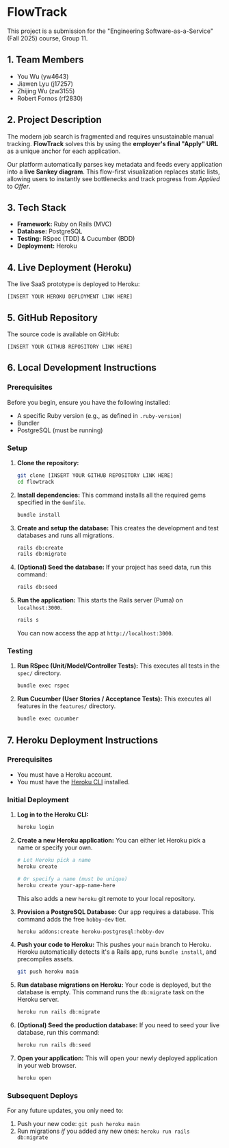 # FlowTrack


This project is a submission for the "Engineering Software-as-a-Service" (Fall 2025) course, Group 11.

## 1\. Team Members

  * You Wu (yw4643)
  * Jiawen Lyu (j17257)
  * Zhijing Wu (zw3155)
  * Robert Fornos (rf2830)

## 2\. Project Description

The modern job search is fragmented and requires unsustainable manual tracking. **FlowTrack** solves this by using the **employer's final "Apply" URL** as a unique anchor for each application.

Our platform automatically parses key metadata and feeds every application into a **live Sankey diagram**. This flow-first visualization replaces static lists, allowing users to instantly see bottlenecks and track progress from *Applied* to *Offer*.

## 3\. Tech Stack

  * **Framework:** Ruby on Rails (MVC)
  * **Database:** PostgreSQL
  * **Testing:** RSpec (TDD) & Cucumber (BDD)
  * **Deployment:** Heroku

## 4\. Live Deployment (Heroku)

The live SaaS prototype is deployed to Heroku:

`[INSERT YOUR HEROKU DEPLOYMENT LINK HERE]`

## 5\. GitHub Repository

The source code is available on GitHub:

`[INSERT YOUR GITHUB REPOSITORY LINK HERE]`

## 6\. Local Development Instructions

### Prerequisites

Before you begin, ensure you have the following installed:

  * A specific Ruby version (e.g., as defined in `.ruby-version`)
  * Bundler
  * PostgreSQL (must be running)

### Setup

1.  **Clone the repository:**

    ```bash
    git clone [INSERT YOUR GITHUB REPOSITORY LINK HERE]
    cd flowtrack
    ```

2.  **Install dependencies:**
    This command installs all the required gems specified in the `Gemfile`.

    ```bash
    bundle install
    ```

3.  **Create and setup the database:**
    This creates the development and test databases and runs all migrations.

    ```bash
    rails db:create
    rails db:migrate
    ```

4.  **(Optional) Seed the database:**
    If your project has seed data, run this command:

    ```bash
    rails db:seed
    ```

5.  **Run the application:**
    This starts the Rails server (Puma) on `localhost:3000`.

    ```bash
    rails s
    ```

    You can now access the app at `http://localhost:3000`.

### Testing

1.  **Run RSpec (Unit/Model/Controller Tests):**
    This executes all tests in the `spec/` directory.

    ```bash
    bundle exec rspec
    ```

2.  **Run Cucumber (User Stories / Acceptance Tests):**
    This executes all features in the `features/` directory.

    ```bash
    bundle exec cucumber
    ```

## 7\. Heroku Deployment Instructions

### Prerequisites

  * You must have a Heroku account.
  * You must have the [Heroku CLI](https://devcenter.heroku.com/articles/heroku-cli) installed.

### Initial Deployment

1.  **Log in to the Heroku CLI:**

    ```bash
    heroku login
    ```

2.  **Create a new Heroku application:**
    You can either let Heroku pick a name or specify your own.

    ```bash
    # Let Heroku pick a name
    heroku create

    # Or specify a name (must be unique)
    heroku create your-app-name-here
    ```

    This also adds a new `heroku` git remote to your local repository.

3.  **Provision a PostgreSQL Database:**
    Our app requires a database. This command adds the free `hobby-dev` tier.

    ```bash
    heroku addons:create heroku-postgresql:hobby-dev
    ```

4.  **Push your code to Heroku:**
    This pushes your `main` branch to Heroku. Heroku automatically detects it's a Rails app, runs `bundle install`, and precompiles assets.

    ```bash
    git push heroku main
    ```

5.  **Run database migrations on Heroku:**
    Your code is deployed, but the database is empty. This command runs the `db:migrate` task on the Heroku server.

    ```bash
    heroku run rails db:migrate
    ```

6.  **(Optional) Seed the production database:**
    If you need to seed your live database, run this command:

    ```bash
    heroku run rails db:seed
    ```

7.  **Open your application:**
    This will open your newly deployed application in your web browser.

    ```bash
    heroku open
    ```

### Subsequent Deploys

For any future updates, you only need to:

1.  Push your new code: `git push heroku main`
2.  Run migrations *if* you added any new ones: `heroku run rails db:migrate`
